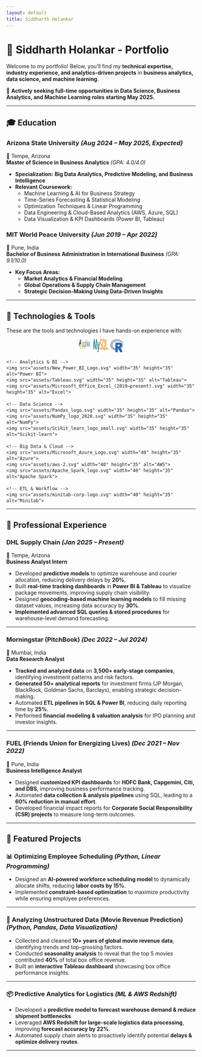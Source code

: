 ```yaml
---
layout: default
title: Siddharth Holankar
---
```


# 🌟 Siddharth Holankar - Portfolio

Welcome to my portfolio! Below, you’ll find my **technical expertise, industry experience, and analytics-driven projects** in **business analytics, data science, and machine learning**.  

📌 **Actively seeking full-time opportunities in Data Science, Business Analytics, and Machine Learning roles starting May 2025.**  

---

## 🎓 Education

### **Arizona State University** *(Aug 2024 – May 2025, Expected)*  
📍 Tempe, Arizona  
**Master of Science in Business Analytics** *(GPA: 4.0/4.0)*  
- **Specialization:** **Big Data Analytics, Predictive Modeling, and Business Intelligence**  
- **Relevant Coursework:**
  - Machine Learning & AI for Business Strategy  
  - Time-Series Forecasting & Statistical Modeling  
  - Optimization Techniques & Linear Programming  
  - Data Engineering & Cloud-Based Analytics (AWS, Azure, SQL)  
  - Data Visualization & KPI Dashboards (Power BI, Tableau)  

### **MIT World Peace University** *(Jun 2019 – Apr 2022)*  
📍 Pune, India  
**Bachelor of Business Administration in International Business** *(GPA: 9.1/10.0)*  
- **Key Focus Areas:**  
  - **Market Analytics & Financial Modeling**  
  - **Global Operations & Supply Chain Management**  
  - **Strategic Decision-Making Using Data-Driven Insights**  

---


## 🚀 Technologies & Tools

These are the tools and technologies I have hands-on experience with:

<p align="center">
    <!-- Programming -->
    <img src="assets/python-logo-generic.svg" width="35" height="35" alt="Python">
    <img src="assets/MySQL_textlogo.svg" width="40" height="35" alt="SQL">
    <img src="assets/R_logo.svg" width="35" height="35" alt="R">

    <!-- Analytics & BI -->
    <img src="assets/New_Power_BI_Logo.svg" width="35" height="35" alt="Power BI">
    <img src="assets/Tableau.svg" width="35" height="35" alt="Tableau">
    <img src="assets/Microsoft_Office_Excel_(2019–present).svg" width="35" height="35" alt="Excel">

    <!-- Data Science -->
    <img src="assets/Pandas_logo.svg" width="35" height="35" alt="Pandas">
    <img src="assets/NumPy_logo_2020.svg" width="35" height="35" alt="NumPy">
    <img src="assets/Scikit_learn_logo_small.svg" width="35" height="35" alt="Scikit-learn">

    <!-- Big Data & Cloud -->
    <img src="assets/Microsoft_Azure_Logo.svg" width="40" height="35" alt="Azure">
    <img src="assets/aws-2.svg" width="40" height="35" alt="AWS">
    <img src="assets/Apache_Spark_logo.svg" width="40" height="35" alt="Apache Spark">

    <!-- ETL & Workflow -->
    <img src="assets/minitab-corp-logo.svg" width="40" height="35" alt="Minitab">
</p>

---

## 💼 Professional Experience

### **DHL Supply Chain** *(Jan 2025 – Present)*  
📍 Tempe, Arizona  
**Business Analyst Intern**  
- Developed **predictive models** to optimize warehouse and courier allocation, reducing delivery delays by **20%**.  
- Built **real-time tracking dashboards** in **Power BI & Tableau** to visualize package movements, improving supply chain visibility.  
- Designed **geocoding-based machine learning models** to fill missing dataset values, increasing data accuracy by **30%**.  
- **Implemented advanced SQL queries & stored procedures** for warehouse-level demand forecasting.  

---

### **Morningstar (PitchBook)** *(Dec 2022 – Jul 2024)*  
📍 Mumbai, India  
**Data Research Analyst**  
- **Tracked and analyzed data** on **3,500+ early-stage companies**, identifying investment patterns and risk factors.  
- **Generated 50+ analytical reports** for investment firms (JP Morgan, BlackRock, Goldman Sachs, Barclays), enabling strategic decision-making.  
- Automated **ETL pipelines in SQL & Power BI**, reducing daily reporting time by **25%**.  
- Performed **financial modeling & valuation analysis** for IPO planning and investor insights.  

---

### **FUEL (Friends Union for Energizing Lives)** *(Dec 2021 – Nov 2022)*  
📍 Pune, India  
**Business Intelligence Analyst**  
- Designed **customized KPI dashboards** for **HDFC Bank, Capgemini, Citi, and DBS**, improving business performance tracking.  
- Automated **data collection & analysis pipelines** using SQL, leading to a **60% reduction in manual effort**.  
- Developed financial impact reports for **Corporate Social Responsibility (CSR) projects** to measure long-term outcomes.  

---

## 🚀 Featured Projects

### **📊 Optimizing Employee Scheduling** *(Python, Linear Programming)*
- Designed an **AI-powered workforce scheduling model** to dynamically allocate shifts, reducing **labor costs by 15%**.  
- Implemented **constraint-based optimization** to maximize productivity while ensuring employee preferences.  

---

### **🎥 Analyzing Unstructured Data (Movie Revenue Prediction)** *(Python, Pandas, Data Visualization)*
- Collected and cleaned **10+ years of global movie revenue data**, identifying trends and top-grossing factors.  
- Conducted **seasonality analysis** to reveal that the top 5 movies contributed **40%** of total box office revenue.  
- Built an **interactive Tableau dashboard** showcasing box office performance insights.  

---

### **📦 Predictive Analytics for Logistics** *(ML & AWS Redshift)*
- Developed a **predictive model to forecast warehouse demand & reduce shipment bottlenecks**.  
- Leveraged **AWS Redshift for large-scale logistics data processing**, improving **forecast accuracy by 22%**.  
- Automated supply chain alerts to proactively identify potential **delays & optimize delivery routes**.  

---

